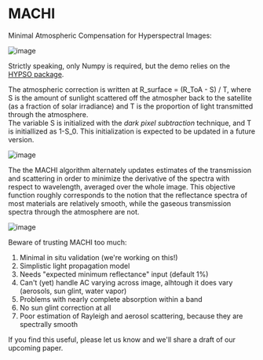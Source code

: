 # MACHI
Minimal Atmospheric Compensation for Hyperspectral Images:

![image](https://github.com/user-attachments/assets/fd193602-1a02-46cb-a037-13f6b04a1076)


Strictly speaking, only Numpy is required, but the demo relies on the [HYPSO package](https://github.com/NTNU-SmallSat-Lab/hypso-package). 

The atmospheric correction is written at R_surface = (R_ToA - S) / T, where S is the amount of sunlight scattered off the atmospher back to the satellite (as a fraction of solar irradiance) and T is the proportion of light transmitted through the atmosphere.  
The variable S is initialized with the *dark pixel subtraction* technique, and T is initiallized as 1-S_0. This initialization is expected to be updated in a future version. 

![image](https://github.com/user-attachments/assets/8a50dbc2-8a38-4ff8-aa3f-9dd6c72bff7b)


The the MACHI algorithm alternately updates estimates of the transmission and scattering in order to minimize the derivative of the spectra with respect to wavelength, averaged over the whole image. 
This objective function roughly corresponds to the notion that the reflectance spectra of most materials are relatively smooth, while the gaseous transmission spectra through the atmosphere are not. 

![image](https://github.com/user-attachments/assets/a96da8f0-e62f-48e1-93de-790732b635a0)

Beware of trusting MACHI too much:
1. Minimal in situ validation​ (we're working on this!)
2. Simplistic light propagation model​
3. Needs "expected minimum reflectance" input (default 1%)​
4. Can't (yet) handle AC varying across image, alhtough it does vary (aerosols, sun glint, water vapor)​
5. Problems with nearly complete absorption within a band​
6. No sun glint correction at all​
7. Poor estimation of Rayleigh and aerosol scattering​, because they are spectrally smooth


If you find this useful, please let us know and we'll share a draft of our upcoming paper. 
